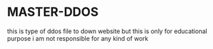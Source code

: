 # MASTER-DDOS
this is type of ddos file to down website but this is only for educational purpose i am not responsible for any kind of work 
